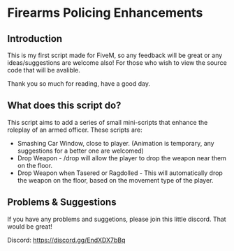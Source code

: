 # Firearms Policing Enhancements 

## Introduction

This is my first script made for FiveM, so any feedback will be great or any ideas/suggestions are welcome also!
For those who wish to view the source code that will be avalible. 

Thank you so much for reading, have a good day.

## What does this script do?
This script aims to add a series of small mini-scripts that enhance the roleplay of an armed officer. These scripts are:
* Smashing Car Window, close to player. (Animation is temporary, any suggestions for a better one are welcomed)
* Drop Weapon - /drop will allow the player to drop the weapon near them on the floor. 
* Drop Weapon when Tasered or Ragdolled - This will automatically drop the weapon on the floor, based on the movement type of the player.

## Problems & Suggestions

If you have any problems and suggetions, please join this little discord. That would be great!

Discord: https://discord.gg/EndXDX7bBq
